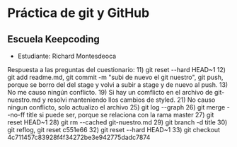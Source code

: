 # Práctica de git y GitHub
## Escuela Keepcoding
- Estudiante: Richard Montesdeoca

Respuesta a las preguntas del cuestionario:
11) git reset --hard HEAD~1
12) git add readme.md, git commit -m "subi de nuevo el git nuestro", git push, porque se borro del del stage y volvi a subir a stage y de nuevo al push.
13) No me causo ningún conflicto.
19) Si hay un comflicto en el archivo de git-nuestro.md y resolvi manteniendo llos cambios de styled.
21) No causo ningun conflicto, solo actualizo el archivo
25) git log --graph
26) git merge --no-ff title si puede ser, porque se relaciona con la rama master
27) git reset HEAD~1
28) git rm --cached git-nuestro.md
29) git branch -d title
30) git reflog, git reset c551e66
32) git reset --hard HEAD~1
33) git checkout 4c711457c83928f4f34272be3e942775dadc7874 
